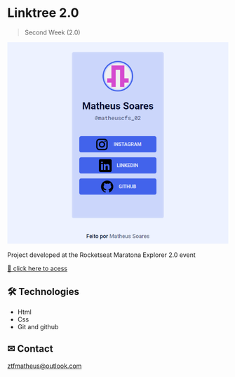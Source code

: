 # Linktree 2.0

> Second Week (2.0)

![preview](./assets/preview.png)

Project developed at the Rocketseat Maratona Explorer 2.0 event

[ 🔗 click here to acess](https://agilitytzx.github.io/maratona-explorer-2.0/)


## 🛠 Technologies

- Html
- Css
- Git and github

## ✉ Contact

ztfmatheus@outlook.com
